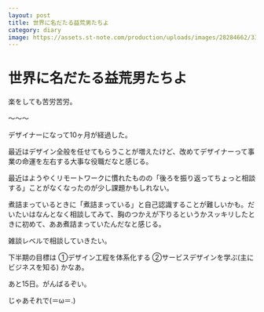 ```yaml
---
layout: post
title: 世界に名だたる益荒男たちよ
category: diary
image: https://assets.st-note.com/production/uploads/images/28284662/336ec6a57810587d2e90fbf91e33a424.jpg
---
```


# 世界に名だたる益荒男たちよ

楽をしても苦労苦労。

〜〜〜

デザイナーになって10ヶ月が経過した。

最近はデザイン全般を任せてもらうことが増えたけど、改めてデザイナーって事業の命運を左右する大事な役職だなと感じる。

最近はようやくリモートワークに慣れたものの「後ろを振り返ってちょっと相談する」ことがなくなったのが少し課題かもしれない。

煮詰まっているときに「煮詰まっている」と自己認識することが難しいかも。だいたいはなんとなく相談してみて、胸のつかえが下りるというかスッキリしたときに初めて、ああ煮詰まっていたんだなと感じる。

雑談レベルで相談していきたい。

下半期の目標は
①デザイン工程を体系化する
②サービスデザインを学ぶ(主にビジネスを知る)
かなあ。

あと15日。がんばるぞい。

じゃあそれで(＝ω＝.)